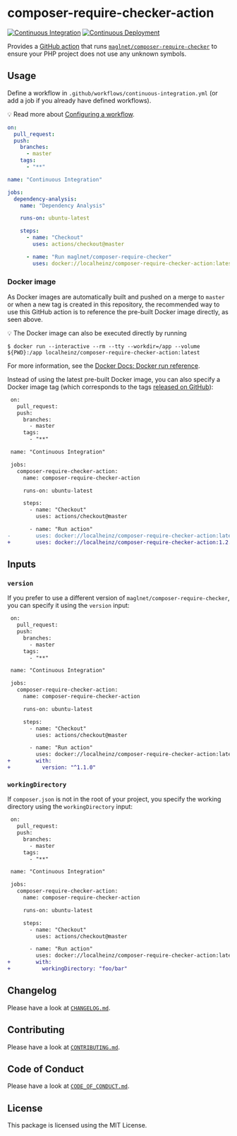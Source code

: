 # composer-require-checker-action

[![Continuous Integration](https://github.com/localheinz/composer-require-checker-action/workflows/Continuous%20Integration/badge.svg)](https://github.com/localheinz/composer-require-checker-action/actions)
[![Continuous Deployment](https://github.com/localheinz/composer-require-checker-action/workflows/Continuous%20Deployment/badge.svg)](https://github.com/localheinz/composer-require-checker-action/actions)

Provides a [GitHub action](https://github.com/features/actions) that runs [`maglnet/composer-require-checker`](https://github.com/maglnet/ComposerRequireChecker) to ensure your PHP project does not use any unknown symbols.

## Usage

Define a workflow in `.github/workflows/continuous-integration.yml` (or add a job if you already have defined workflows).

:bulb: Read more about [Configuring a workflow](https://help.github.com/en/articles/configuring-a-workflow).

```yaml
on:
  pull_request:
  push:
    branches:
      - master
    tags:
      - "**"

name: "Continuous Integration"

jobs:
  dependency-analysis:
    name: "Dependency Analysis"

    runs-on: ubuntu-latest

    steps:
      - name: "Checkout"
        uses: actions/checkout@master

      - name: "Run maglnet/composer-require-checker"
        uses: docker://localheinz/composer-require-checker-action:latest
```

### Docker image

As Docker images are automatically built and pushed on a merge to `master` or when a new tag is created in this repository, the recommended way to use this GitHub action is to reference the pre-built Docker image directly, as seen above.

:bulb: The Docker image can also be executed directly by running

```
$ docker run --interactive --rm --tty --workdir=/app --volume ${PWD}:/app localheinz/composer-require-checker-action:latest
```

For more information, see the [Docker Docs: Docker run reference](https://docs.docker.com/engine/reference/run/).

Instead of using the latest pre-built Docker image, you can also specify a Docker image tag (which corresponds to the tags [released on GitHub](https://github.com/localheinz/composer-require-checker-action/releases)):

```diff
 on:
   pull_request:
   push:
     branches:
       - master
     tags:
       - "**"

 name: "Continuous Integration"

 jobs:
   composer-require-checker-action:
     name: composer-require-checker-action

     runs-on: ubuntu-latest

     steps:
       - name: "Checkout"
         uses: actions/checkout@master

       - name: "Run action"
-        uses: docker://localheinz/composer-require-checker-action:latest
+        uses: docker://localheinz/composer-require-checker-action:1.2.3
```

## Inputs

### `version`

If you prefer to use a different version of `maglnet/composer-require-checker`, you can specify it using the `version` input:

```diff
 on:
   pull_request:
   push:
     branches:
       - master
     tags:
       - "**"

 name: "Continuous Integration"

 jobs:
   composer-require-checker-action:
     name: composer-require-checker-action

     runs-on: ubuntu-latest

     steps:
       - name: "Checkout"
         uses: actions/checkout@master

       - name: "Run action"
         uses: docker://localheinz/composer-require-checker-action:latest
+        with:
+          version: "^1.1.0"
```

### `workingDirectory`

If `composer.json` is not in the root of your project, you specify the working directory using the `workingDirectory` input:

```diff
 on:
   pull_request:
   push:
     branches:
       - master
     tags:
       - "**"

 name: "Continuous Integration"

 jobs:
   composer-require-checker-action:
     name: composer-require-checker-action

     runs-on: ubuntu-latest

     steps:
       - name: "Checkout"
         uses: actions/checkout@master

       - name: "Run action"
         uses: docker://localheinz/composer-require-checker-action:latest
+        with:
+          workingDirectory: "foo/bar"
```

## Changelog

Please have a look at [`CHANGELOG.md`](CHANGELOG.md).

## Contributing

Please have a look at [`CONTRIBUTING.md`](.github/CONTRIBUTING.md).

## Code of Conduct

Please have a look at [`CODE_OF_CONDUCT.md`](.github/CODE_OF_CONDUCT.md).

## License

This package is licensed using the MIT License.

